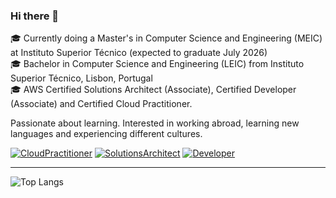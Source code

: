 ### Hi there 👋

🎓 Currently doing a Master's in Computer Science and Engineering (MEIC) at Instituto Superior Técnico (expected to graduate July 2026)  \
🎓 Bachelor in Computer Science and Engineering (LEIC) from Instituto Superior Técnico, Lisbon, Portugal  \
🎓 AWS Certified Solutions Architect (Associate), Certified Developer (Associate) and Certified Cloud Practitioner.

Passionate about learning. Interested in working abroad, learning new languages and experiencing different cultures.

[![CloudPractitioner](https://github.com/user-attachments/assets/c6fdfb2b-23c7-49f0-9e9b-1e96067ecee7)](https://www.credly.com/badges/9d94075d-c315-4582-9c3e-73b7f2b26f3e/public_url)
[![SolutionsArchitect](https://github.com/user-attachments/assets/de4f2848-2c6b-4d65-85a8-4ed67b7782c2)](https://www.credly.com/badges/90b1dff1-8827-4d07-ba9f-24471da65096/public_url)
[![Developer](https://github.com/user-attachments/assets/c4528fdc-fac7-454e-bd0c-d10c675d1e5a)](https://www.credly.com/badges/208bf604-03a4-4d24-a1e4-43dfabd9b601/public_url)


-------------------------

![Top Langs](https://github-readme-stats.vercel.app/api/top-langs/?username=TiDeane&hide=javascript,css,scss,html,groovy&theme=tokyonight&exclude_repo=ML-Homeworks)


<!--
**TiDeane/TiDeane** is a ✨ _special_ ✨ repository because its `README.md` (this file) appears on your GitHub profile.

Here are some ideas to get you started:

- 🔭 I’m currently working on ...
- 🌱 I’m currently learning ...
- 👯 I’m looking to collaborate on ...
- 🤔 I’m looking for help with ...
- 💬 Ask me about ...
- 📫 How to reach me: ...
- 😄 Pronouns: ...
- ⚡ Fun fact: ...
-->
